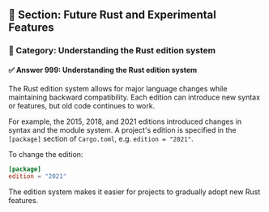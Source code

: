## 📘 Section: Future Rust and Experimental Features  
### 🔹 Category: Understanding the Rust edition system  
#### ✅ Answer 999: Understanding the Rust edition system

The Rust edition system allows for major language changes while maintaining backward compatibility. Each edition can introduce new syntax or features, but old code continues to work.

For example, the 2015, 2018, and 2021 editions introduced changes in syntax and the module system. A project's edition is specified in the `[package]` section of `Cargo.toml`, e.g. `edition = "2021"`.

To change the edition:

```toml
[package]
edition = "2021"
```

The edition system makes it easier for projects to gradually adopt new Rust features.
